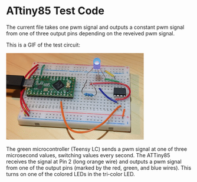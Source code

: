 # ATtiny85 Test Code

The current file takes one pwm signal and outputs a constant pwm signal from one of three output pins depending on the reveived pwm signal.

This is a GIF of the test circuit:

![Test circuit GIF](images/attiny85-test.gif)

The green microcontroller (Teensy LC) sends a pwm signal at one of three microsecond values, switching values every second. The ATTiny85 receives the signal at Pin 2 (long orange wire) and outputs a pwm signal from one of the output pins (marked by the red, green, and blue wires). This turns on one of the colored LEDs in the tri-color LED.
